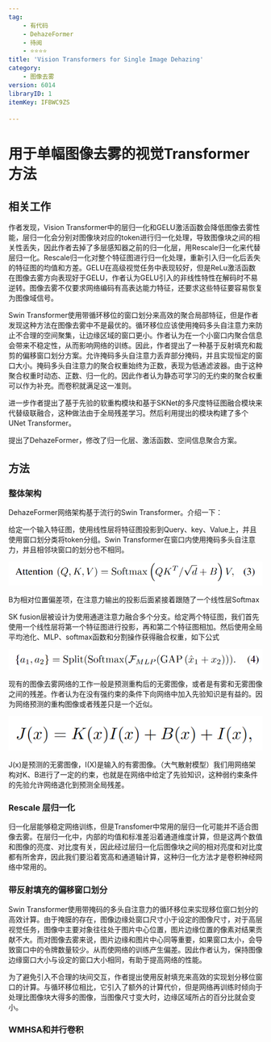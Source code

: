 ```yaml
---
tag:
    - 有代码
    - DehazeFormer
    - 待阅
    - ⭐⭐⭐⭐
title: 'Vision Transformers for Single Image Dehazing'
category:
    - 图像去雾
version: 6014
libraryID: 1
itemKey: IFBWC9ZS

---
```

# 用于单幅图像去雾的视觉Transformer方法

## 相关工作

作者发现，Vision Transformer中的层归一化和GELU激活函数会降低图像去雾性能，层归一化会分别对图像块对应的token进行归一化处理，导致图像块之间的相关性丢失，因此作者去掉了多层感知器之前的归一化层，用Rescale归一化来代替层归一化。Rescale归一化对整个特征图进行归一化处理，重新引入归一化后丢失的特征图的均值和方差。GELU在高级视觉任务中表现较好，但是ReLu激活函数在图像去雾方向表现好于GELU，作者认为GELU引入的非线性特性在解码时不易逆转。图像去雾不仅要求网络编码有高表达能力特征，还要求这些特征要容易恢复为图像域信号。

Swin Transformer使用带循环移位的窗口划分来高效的聚合局部特征，但是作者发现这种方法在图像去雾中不是最优的。循环移位应该使用掩码多头自注意力来防止不合理的空间聚集，让边缘区域的窗口更小。作者认为在一个小窗口内聚合信息会带来不稳定性，从而影响网络的训练。因此，作者提出了一种基于反射填充和裁剪的偏移窗口划分方案。允许掩码多头自注意力丢弃部分掩码，并且实现恒定的窗口大小。掩码多头自注意力的聚合权重始终为正数，表现为低通滤波器。由于这种聚合权重时动态、正数、归一化的。因此作者认为静态可学习的无约束的聚合权重可以作为补充。而卷积就满足这一准则。

进一步作者提出了基于先验的软重构模块和基于SKNet的多尺度特征图融合模块来代替级联融合，这种做法由于全局残差学习。然后利用提出的模块构建了多个UNet Transformer。

提出了DehazeFormer，修改了归一化层、激活函数、空间信息聚合方案。

## 方法

### 整体架构

DehazeFormer网络架构基于流行的Swin Transformer。介绍一下：

给定一个输入特征图，使用线性层将特征图投影到Query、key、Value上，并且使用窗口划分类将token分组。Swin Transformer在窗口内使用掩码多头自注意力，并且相邻块窗口的划分也不相同。

![\<img alt="" data-attachment-key="E4TMXQ3S" src="attachments/E4TMXQ3S.png" ztype="zimage">](attachments/E4TMXQ3S.png)

B为相对位置偏差项，在注意力输出的投影后面紧接着跟随了一个线性层Softmax

SK fusion层被设计为使用通道注意力融合多个分支。给定两个特征图，我们首先使用一个线性层将第一个特征图进行投影，再和第二个特征图相加。然后使用全局平均池化、MLP、softmax函数和分割操作获得融合权重，如下公式

![\<img alt="" data-attachment-key="LJF2I3NY" src="attachments/LJF2I3NY.png" ztype="zimage">](attachments/LJF2I3NY.png)

现有的图像去雾网络的工作一般是预测重构后的无雾图像，或者是有雾和无雾图像之间的残差。作者认为在没有强约束的条件下向网络中加入先验知识是有益的。因为网络预测的重构图像或者残差只是一个近似。

![\<img alt="" data-attachment-key="PBZMJDNR" src="attachments/PBZMJDNR.png" ztype="zimage">](attachments/PBZMJDNR.png)

J(x)是预测的无雾图像，I(X)是输入的有雾图像。（大气散射模型）我们用网络架构对K、B进行了一定的约束，也就是在网络中给定了先验知识，这种弱约束条件的先验允许网络退化到预测全局残差。

### Rescale 层归一化

归一化层能够稳定网络训练，但是Transfomer中常用的层归一化可能并不适合图像去雾。在层归一化中，内部的均值和标准差沿着通道维度计算，但是这两个数值和图像的亮度、对比度有关，因此经过层归一化后图像块之间的相对亮度和对比度都有所舍弃，因此我们要沿着宽高和通道轴计算，这种归一化方法才是卷积神经网络中常用的。

### 带反射填充的偏移窗口划分

Swin Transformer使用带掩码的多头自注意力的循环移位来实现移位窗口划分的高效计算。由于掩膜的存在，图像边缘处窗口尺寸小于设定的图像尺寸，对于高层视觉任务，图像中主要对象往往处于图片中心位置，图片边缘位置的像素对结果贡献不大。而对图像去雾来说，图片边缘和图片中心同等重要，如果窗口太小，会导致窗口中的令牌数量较少。从而使网络的训练产生偏差。因此作者认为，保持图像边缘窗口大小与设定的窗口大小相同，有助于提高网络的性能。

为了避免引入不合理的块间交互，作者提出使用反射填充来高效的实现划分移位窗口的计算。与循环移位相比，它引入了额外的计算代价，但是网络再训练时倾向于处理比图像块大得多的图像，当图像尺寸变大时，边缘区域所占的百分比就会变小。

### WMHSA和并行卷积

